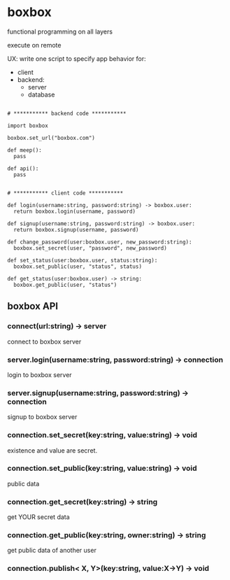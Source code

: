 # boxbox
functional programming on all layers

execute on remote

UX: write one script to specify app behavior for:
  - client
  - backend:
    - server
    - database


```

# *********** backend code ***********

import boxbox

boxbox.set_url("boxbox.com")

def meep():
  pass

def api():
  pass


# *********** client code ***********

def login(username:string, password:string) -> boxbox.user:
  return boxbox.login(username, password)

def signup(username:string, password:string) -> boxbox.user:
  return boxbox.signup(username, password)

def change_password(user:boxbox.user, new_password:string):
  boxbox.set_secret(user, "password", new_password)

def set_status(user:boxbox.user, status:string): 
  boxbox.set_public(user, "status", status)

def get_status(user:boxbox.user) -> string:
  boxbox.get_public(user, "status")

```


## boxbox API

### connect(url:string) -> server
connect to boxbox server

### server.login(username:string, password:string) -> connection
login to boxbox server

### server.signup(username:string, password:string) -> connection
signup to boxbox server

### connection.set_secret(key:string, value:string) -> void
existence and value are secret.

### connection.set_public(key:string, value:string) -> void
public data

### connection.get_secret(key:string) -> string
get YOUR secret data

### connection.get_public(key:string, owner:string) -> string
get public data of another user


### connection.publish< X, Y>(key:string, value:X->Y) -> void

